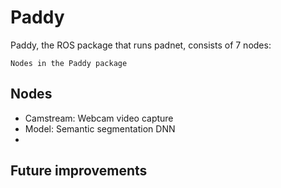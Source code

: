 # Paddy

Paddy, the ROS package that runs padnet, consists of 7 nodes:

```{figure} media/ros-diagram.svg
Nodes in the Paddy package
```

## Nodes

- Camstream: Webcam video capture
- Model: Semantic segmentation DNN
- 


## Future improvements
